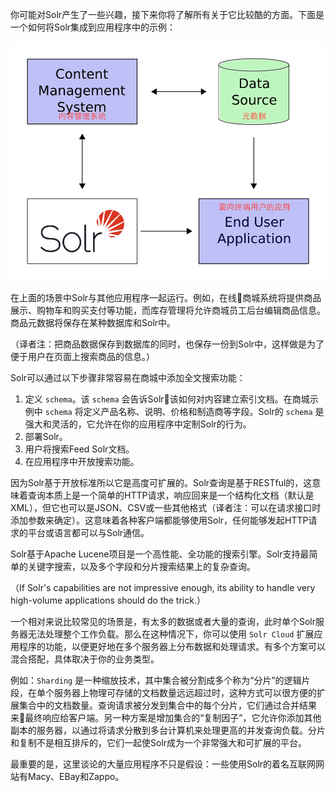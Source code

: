 你可能对Solr产生了一些兴趣，接下来你将了解所有关于它比较酷的方面。下面是一个如何将Solr集成到应用程序中的示例：

![](/assets/sample-client-app-arch.png)

在上面的场景中Solr与其他应用程序一起运行。例如，在线商城系统将提供商品展示、购物车和购买支付等功能，而库存管理将允许商城员工后台编辑商品信息。商品元数据将保存在某种数据库和Solr中。

（译者注：把商品数据保存到数据库的同时，也保存一份到Solr中，这样做是为了便于用户在页面上搜索商品的信息。）

Solr可以通过以下步骤非常容易在商城中添加全文搜索功能：

1. 定义 `schema`。该 `schema` 会告诉Solr该如何对内容建立索引文档。在商城示例中 `schema` 将定义产品名称、说明、价格和制造商等字段。Solr的 `schema` 是强大和灵活的，它允许在你的应用程序中定制Solr的行为。
1. 部署Solr。
1. 用户将搜索Feed Solr文档。
1. 在应用程序中开放搜索功能。

因为Solr基于开放标准所以它是高度可扩展的。Solr查询是基于RESTful的，这意味着查询本质上是一个简单的HTTP请求，响应回来是一个结构化文档（默认是XML），但它也可以是JSON、CSV或一些其他格式（译者注：可以在请求接口时添加参数来确定）。这意味着各种客户端都能够使用Solr，任何能够发起HTTP请求的平台或语言都可以与Solr通信。

Solr基于Apache Lucene项目是一个高性能、全功能的搜索引擎。Solr支持最简单的关键字搜索，以及多个字段和分片搜索结果上的复杂查询。

（If Solr's capabilities are not impressive enough, its ability to handle very high-volume applications should do the trick.）

一个相对来说比较常见的场景是，有太多的数据或者大量的查询，此时单个Solr服务器无法处理整个工作负载。那么在这种情况下，你可以使用 `Solr Cloud` 扩展应用程序的功能，以便更好地在多个服务器上分布数据和处理请求。有多个方案可以混合搭配，具体取决于你的业务类型。

例如：`Sharding` 是一种缩放技术，其中集合被分割成多个称为“分片”的逻辑片段，在单个服务器上物理可存储的文档数量远远超过时，这种方式可以很方便的扩展集合中的文档数量。查询请求被分发到集合中的每个分片，它们通过合并结果来最终响应给客户端。另一种方案是增加集合的“复制因子”，它允许你添加其他副本的服务器，以通过将请求分散到多台计算机来处理更高的并发查询负载。分片和复制不是相互排斥的，它们一起使Solr成为一个非常强大和可扩展的平台。

最重要的是，这里谈论的大量应用程序不只是假设：一些使用Solr的着名互联网网站有Macy、EBay和Zappo。
